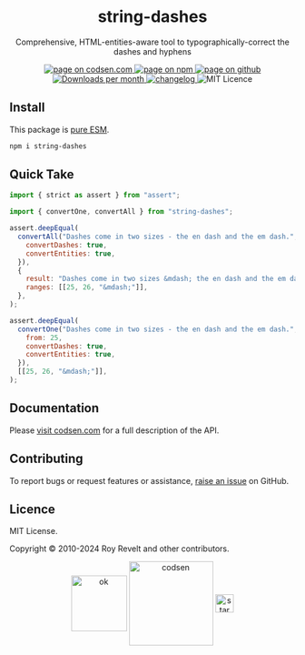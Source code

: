 <h1 align="center">string-dashes</h1>

<p align="center">Comprehensive, HTML-entities-aware tool to typographically-correct the dashes and hyphens</p>

<p align="center">
  <a href="https://codsen.com/os/string-dashes" rel="nofollow noreferrer noopener">
    <img src="https://img.shields.io/badge/-codsen-blue?style=flat-square" alt="page on codsen.com">
  </a>
  <a href="https://www.npmjs.com/package/string-dashes" rel="nofollow noreferrer noopener">
    <img src="https://img.shields.io/badge/-npm-blue?style=flat-square" alt="page on npm">
  </a>
  <a href="https://github.com/codsen/codsen/tree/main/packages/string-dashes" rel="nofollow noreferrer noopener">
    <img src="https://img.shields.io/badge/-github-blue?style=flat-square" alt="page on github">
  </a>
  <a href="https://npmcharts.com/compare/string-dashes?interval=30" rel="nofollow noreferrer noopener" target="_blank">
    <img src="https://img.shields.io/npm/dm/string-dashes.svg?style=flat-square" alt="Downloads per month">
  </a>
  <a href="https://codsen.com/os/string-dashes/changelog" rel="nofollow noreferrer noopener">
    <img src="https://img.shields.io/badge/changelog-here-brightgreen?style=flat-square" alt="changelog">
  </a>
  <img src="https://img.shields.io/badge/licence-MIT-brightgreen.svg?style=flat-square" alt="MIT Licence">
</p>

## Install

This package is [pure ESM](https://gist.github.com/sindresorhus/a39789f98801d908bbc7ff3ecc99d99c).

```bash
npm i string-dashes
```

## Quick Take

```js
import { strict as assert } from "assert";

import { convertOne, convertAll } from "string-dashes";

assert.deepEqual(
  convertAll("Dashes come in two sizes - the en dash and the em dash.", {
    convertDashes: true,
    convertEntities: true,
  }),
  {
    result: "Dashes come in two sizes &mdash; the en dash and the em dash.",
    ranges: [[25, 26, "&mdash;"]],
  },
);

assert.deepEqual(
  convertOne("Dashes come in two sizes - the en dash and the em dash.", {
    from: 25,
    convertDashes: true,
    convertEntities: true,
  }),
  [[25, 26, "&mdash;"]],
);
```

## Documentation

Please [visit codsen.com](https://codsen.com/os/string-dashes/) for a full description of the API.

## Contributing

To report bugs or request features or assistance, [raise an issue](https://github.com/codsen/codsen/issues/new/choose) on GitHub.

## Licence

MIT License.

Copyright © 2010-2024 Roy Revelt and other contributors.

<p align="center"><img src="https://codsen.com/images/png-codsen-ok.png" width="98" alt="ok" align="center"> <img src="https://codsen.com/images/png-codsen-1.png" width="148" alt="codsen" align="center"> <img src="https://codsen.com/images/png-codsen-star-small.png" width="32" alt="star" align="center"></p>
